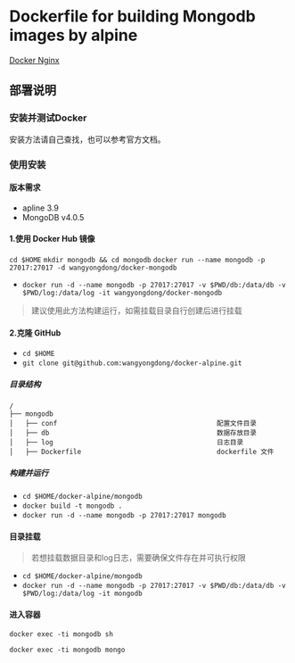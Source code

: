 # Dockerfile for building Mongodb images by alpine
[Docker Nginx](https://github.com/wangyongdong/docker-alpine/tree/master/mongodb)

## 部署说明

### 安装并测试Docker

安装方法请自己查找，也可以参考官方文档。

### 使用安装

#### 版本需求

* apline 3.9
* MongoDB v4.0.5

#### 1.使用 Docker Hub 镜像

`cd $HOME`
`mkdir mongodb && cd mongodb`
`docker run --name mongodb -p 27017:27017 -d wangyongdong/docker-mongodb`
- `docker run -d --name mongodb -p 27017:27017 -v $PWD/db:/data/db -v $PWD/log:/data/log -it wangyongdong/docker-mongodb`

> 建议使用此方法构建运行，如需挂载目录自行创建后进行挂载

#### 2.克隆 GitHub

 - `cd $HOME`
 - `git clone git@github.com:wangyongdong/docker-alpine.git`

##### 目录结构

```text
/
├── mongodb                    
│   ├── conf                                        配置文件目录
│   ├── db                                          数据存放目录
│   ├── log                                         日志目录
│   ├── Dockerfile                                  dockerfile 文件
```

##### 构建并运行

- `cd $HOME/docker-alpine/mongodb`
- `docker build -t mongodb .` 
- `docker run -d --name mongodb -p 27017:27017 mongodb`

#### 目录挂载

> 若想挂载数据目录和log日志，需要确保文件存在并可执行权限

- `cd $HOME/docker-alpine/mongodb`
- `docker run -d --name mongodb -p 27017:27017 -v $PWD/db:/data/db -v $PWD/log:/data/log -it mongodb`

#### 进入容器

`docker exec -ti mongodb sh`

`docker exec -ti mongodb mongo`